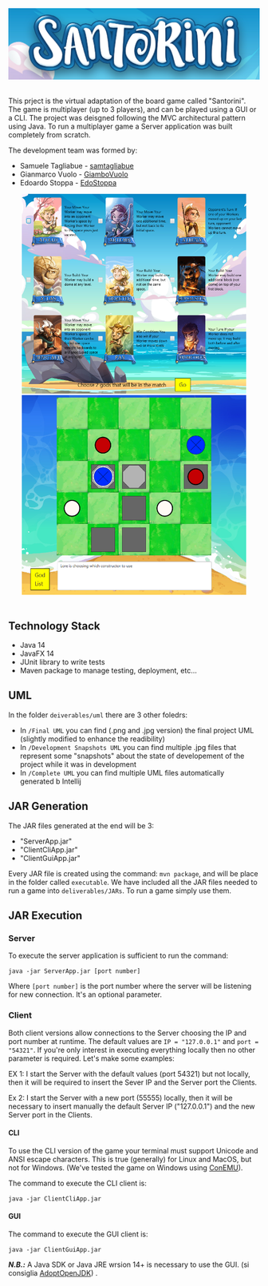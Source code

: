 <div align="center">
  <img src="https://github.com/EdoStoppa/EdoStoppa/blob/main/imgs/Santorini/startBackground.png?raw=true" alt="Santorini">
<div />
<div align="left"><div /><br />

This prject is the virtual adaptation of the board game called "Santorini".
The game is multiplayer (up to 3 players), and can be played using a GUI or a CLI.
The project was deisgned following the MVC architectural pattern using Java.
To run a multiplayer game a Server application was built completely from scratch.

The development team was formed by:
- Samuele Tagliabue - [samtagliabue](https://github.com/samtagliabue)
- Gianmarco Vuolo - [GiamboVuolo](https://github.com/GiamboVuolo)
- Edoardo Stoppa - [EdoStoppa](https://github.com/EdoStoppa)

  
<div align="center">
  <img src="https://github.com/EdoStoppa/EdoStoppa/blob/main/imgs/Santorini/chose_gods.png?raw=true" alt="God Choosing Screen" width="450" height="400" >
  <img src="https://github.com/EdoStoppa/EdoStoppa/blob/main/imgs/Santorini/in_game.png?raw=true" alt="Game Board" width="450" height="400" >
<div />
<div align="left"><div /><br />

## Technology Stack

- Java 14
- JavaFX 14
- JUnit library to write tests
- Maven package to manage testing, deployment, etc...

## UML

In the folder `deiverables/uml` there are 3 other foledrs:

- In `/Final UML` you can find (.png and .jpg version) the final project UML (slightly modified to enhance the readibility)
- In `/Development Snapshots UML` you can find multiple .jpg files that represent some "snapshots" about the state of developement of the project while it was
in development
- In `/Complete UML` you can find multiple UML files automatically generated b Intellij 

## JAR Generation

The JAR files generated at the end will be 3:
- "ServerApp.jar"
- "ClientCliApp.jar"
- "ClientGuiApp.jar"

Every JAR file is created using the command: `mvn package`, and will be place in the folder called `executable`. 
We have included all the JAR files needed to run a game into `deliverables/JARs`. To run a game simply use them.

## JAR Execution

### Server
To execute the server application is sufficient to run the command:
```
java -jar ServerApp.jar [port number]
```
Where `[port number]` is the port number where the server will be listening for new connection. It's an optional parameter.

### Client
Both client versions allow connections to the Server choosing the IP and port number at runtime.
The default values are `IP = "127.0.0.1"` and `port = "54321"`. If you're only interest in executing everything locally
then no other parameter is required. Let's make some examples:

EX 1:
I start the Server with the default values (port 54321) but not locally, then it will be required to insert the Sever IP and the Server port the Clients.

Ex 2:
I start the Server with a new port (55555) locally, then it will be necessary to insert manually the default Server IP ("127.0.0.1") and the new Server port in the Clients.

#### CLI
To use the CLI version of the game your terminal must support Unicode and ANSI escape characters. This is true (generally) for Linux and MacOS, but not for Windows.
(We've tested the game on Windows using [ConEMU](https://conemu.github.io/)).

The command to execute the CLI client is:
```
java -jar ClientCliApp.jar
```

#### GUI
The command to execute the GUI client is:
```
java -jar ClientGuiApp.jar
```

***N.B.:*** A Java SDK or Java JRE  wrsion 14+ is necessary to use the GUI.
(si consiglia [AdoptOpenJDK](https://adoptopenjdk.net/releases.html)) .
